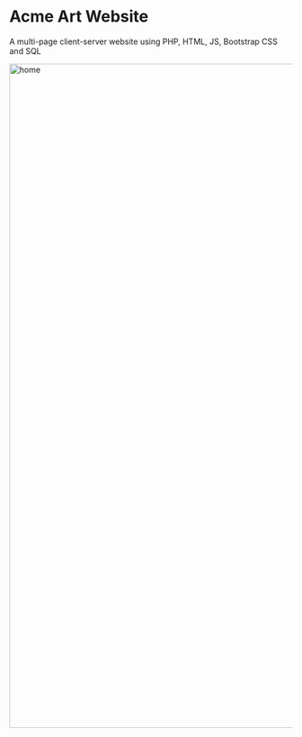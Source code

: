 # Acme Art Website
A multi-page client-server website using PHP, HTML, JS, Bootstrap CSS and SQL

<img width="1181" alt="home" src="https://github.com/RickyCgt/AcmeArtWebsite/assets/99381522/9bf378ea-4805-43dd-bfc8-5dfb28c97dd3">
